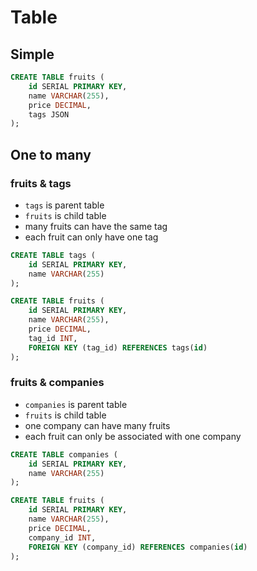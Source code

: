 # Table

## Simple

```sql
CREATE TABLE fruits (
    id SERIAL PRIMARY KEY,
    name VARCHAR(255),
    price DECIMAL,
    tags JSON
);
```

## One to many

### fruits & tags

* `tags` is parent table
* `fruits` is child table
* many fruits can have the same tag
* each fruit can only have one tag

```sql
CREATE TABLE tags (
    id SERIAL PRIMARY KEY,
    name VARCHAR(255)
);

CREATE TABLE fruits (
    id SERIAL PRIMARY KEY,
    name VARCHAR(255),
    price DECIMAL,
    tag_id INT,
    FOREIGN KEY (tag_id) REFERENCES tags(id)
);
```

### fruits & companies

* `companies` is parent table
* `fruits` is child table
* one company can have many fruits
* each fruit can only be associated with one company

```sql
CREATE TABLE companies (
    id SERIAL PRIMARY KEY,
    name VARCHAR(255)
);

CREATE TABLE fruits (
    id SERIAL PRIMARY KEY,
    name VARCHAR(255),
    price DECIMAL,
    company_id INT,
    FOREIGN KEY (company_id) REFERENCES companies(id)
);
```
